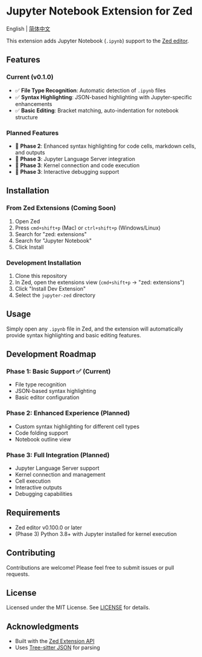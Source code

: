 # Jupyter Notebook Extension for Zed

English | [简体中文](README.zh-CN.md)

This extension adds Jupyter Notebook (`.ipynb`) support to the [Zed editor](https://zed.dev/).

## Features

### Current (v0.1.0)
- ✅ **File Type Recognition**: Automatic detection of `.ipynb` files
- ✅ **Syntax Highlighting**: JSON-based highlighting with Jupyter-specific enhancements
- ✅ **Basic Editing**: Bracket matching, auto-indentation for notebook structure

### Planned Features
- 🔄 **Phase 2**: Enhanced syntax highlighting for code cells, markdown cells, and outputs
- 🔄 **Phase 3**: Jupyter Language Server integration
- 🔄 **Phase 3**: Kernel connection and code execution
- 🔄 **Phase 3**: Interactive debugging support

## Installation

### From Zed Extensions (Coming Soon)
1. Open Zed
2. Press `cmd+shift+p` (Mac) or `ctrl+shift+p` (Windows/Linux)
3. Search for "zed: extensions"
4. Search for "Jupyter Notebook"
5. Click Install

### Development Installation
1. Clone this repository
2. In Zed, open the extensions view (`cmd+shift+p` → "zed: extensions")
3. Click "Install Dev Extension"
4. Select the `jupyter-zed` directory

## Usage

Simply open any `.ipynb` file in Zed, and the extension will automatically provide syntax highlighting and basic editing features.

## Development Roadmap

### Phase 1: Basic Support ✅ (Current)
- File type recognition
- JSON-based syntax highlighting
- Basic editor configuration

### Phase 2: Enhanced Experience (Planned)
- Custom syntax highlighting for different cell types
- Code folding support
- Notebook outline view

### Phase 3: Full Integration (Planned)
- Jupyter Language Server support
- Kernel connection and management
- Cell execution
- Interactive outputs
- Debugging capabilities

## Requirements

- Zed editor v0.100.0 or later
- (Phase 3) Python 3.8+ with Jupyter installed for kernel execution

## Contributing

Contributions are welcome! Please feel free to submit issues or pull requests.

## License

Licensed under the MIT License. See [LICENSE](LICENSE) for details.

## Acknowledgments

- Built with the [Zed Extension API](https://github.com/zed-industries/zed)
- Uses [Tree-sitter JSON](https://github.com/tree-sitter/tree-sitter-json) for parsing
